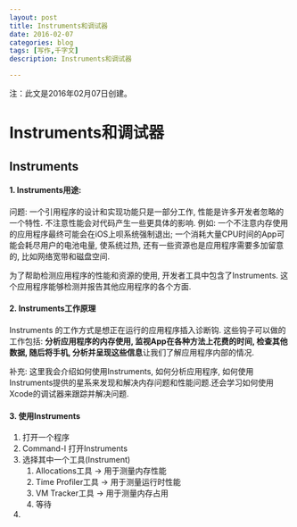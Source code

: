 ```yaml
---
layout: post
title: Instruments和调试器
date: 2016-02-07
categories: blog
tags: [写作,千字文]
description: Instruments和调试器

---
```


注：此文是2016年02月07日创建。

# Instruments和调试器

## Instruments

#### 1. Instruments用途: 

问题:  一个引用程序的设计和实现功能只是一部分工作, 性能是许多开发者忽略的一个特性. 不注意性能会对代码产生一些更具体的影响. 例如: 一个不注意内存使用的应用程序最终可能会在iOS上呗系统强制退出; 一个消耗大量CPU时间的App可能会耗尽用户的电池电量, 使系统过热, 还有一些资源也是应用程序需要多加留意的, 比如网络宽带和磁盘空间.


为了帮助检测应用程序的性能和资源的使用, 开发者工具中包含了Instruments. 这个应用程序能够检测并报告其他应用程序的各个方面.

#### 2. Instruments工作原理
Instruments 的工作方式是想正在运行的应用程序插入诊断钩. 这些钩子可以做的工作包括: <strong> 分析应用程序的内存使用, 监视App在各种方法上花费的时间, 检查其他数据, 随后将手机, 分析并呈现这些信息</strong>让我们了解应用程序内部的情况.

补充:  这里我会介绍如何使用Instruments, 如何分析应用程序, 如何使用Instruments提供的星系来发现和解决内存问题和性能问题.还会学习如何使用Xcode的调试器来跟踪并解决问题.

#### 3. 使用Instruments

1. 打开一个程序
2. Command-I 打开Instruments
3. 选择其中一个工具(Instrument)
	1. Allocations工具 -> 用于测量内存性能
	2. Time Profiler工具 -> 用于测量运行时性能
	3. VM Tracker工具 -> 用于测量内存占用
	4. 等待
4. 














































